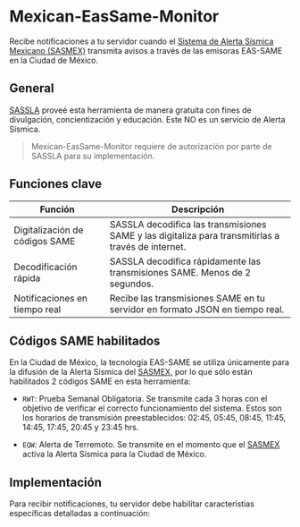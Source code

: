 # Mexican-EasSame-Monitor
Recibe notificaciones a tu servidor cuando el [Sistema de Alerta Sísmica Mexicano (SASMEX)](http://www.cires.org.mx/sasmex_n.php) transmita avisos a través de las emisoras EAS-SAME en la Ciudad de México.

## General
[SASSLA](https://github.com/sassla/sassla) proveé esta herramienta de manera gratuita con fines de divulgación, concientización y educación. Este NO es un servicio de Alerta Sísmica.

> Mexican-EasSame-Monitor requiere de autorización por parte de SASSLA para su implementación.

## Funciones clave

| Función                      | Descripción                                                              |
|------------------------------|--------------------------------------------------------------------------|
| Digitalización de códigos SAME | SASSLA decodifica las transmisiones SAME y las digitaliza para transmitirlas a través de internet. |
| Decodificación rápida | SASSLA decodifica rápidamente las transmisiones SAME. Menos de 2 segundos. |
| Notificaciones en tiempo real | Recibe las transmisiones SAME en tu servidor en formato JSON en tiempo real. |

## Códigos SAME habilitados

En la Ciudad de México, la tecnología EAS-SAME se utiliza únicamente para la difusión de la Alerta Sísmica del [SASMEX](http://www.cires.org.mx/sasmex_n.php), por lo que sólo están habilitados 2 códigos SAME en esta herramienta:

- ``` RWT ```: Prueba Semanal Obligatoria. Se transmite cada 3 horas con el objetivo de verificar el correcto funcionamiento del sistema. Estos son los horarios de transmisión preestablecidos: 02:45, 05:45, 08:45, 11:45, 14:45, 17:45, 20:45 y 23:45 hrs.

- ``` EQW ```: Alerta de Terremoto. Se transmite en el momento que el [SASMEX](http://www.cires.org.mx/sasmex_n.php) activa la Alerta Sísmica para la Ciudad de México.

## Implementación
Para recibir notificaciones, tu servidor debe habilitar característias específicas detalladas a continuación:
